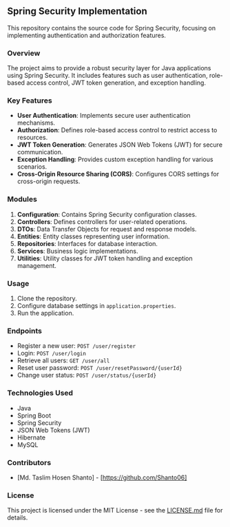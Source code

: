 ## Spring Security Implementation

This repository contains the source code for Spring Security, focusing on implementing authentication and authorization features.

### Overview

The project aims to provide a robust security layer for Java applications using Spring Security. It includes features such as user authentication, role-based access control, JWT token generation, and exception handling.

### Key Features

- **User Authentication**: Implements secure user authentication mechanisms.
- **Authorization**: Defines role-based access control to restrict access to resources.
- **JWT Token Generation**: Generates JSON Web Tokens (JWT) for secure communication.
- **Exception Handling**: Provides custom exception handling for various scenarios.
- **Cross-Origin Resource Sharing (CORS)**: Configures CORS settings for cross-origin requests.

### Modules

1. **Configuration**: Contains Spring Security configuration classes.
2. **Controllers**: Defines controllers for user-related operations.
3. **DTOs**: Data Transfer Objects for request and response models.
4. **Entities**: Entity classes representing user information.
5. **Repositories**: Interfaces for database interaction.
6. **Services**: Business logic implementations.
7. **Utilities**: Utility classes for JWT token handling and exception management.

### Usage

1. Clone the repository.
2. Configure database settings in `application.properties`.
3. Run the application.

### Endpoints

- Register a new user: `POST /user/register`
- Login: `POST /user/login`
- Retrieve all users: `GET /user/all`
- Reset user password: `POST /user/resetPassword/{userId}`
- Change user status: `POST /user/status/{userId}`

### Technologies Used

- Java
- Spring Boot
- Spring Security
- JSON Web Tokens (JWT)
- Hibernate
- MySQL

### Contributors

- [Md. Taslim Hosen Shanto] - [https://github.com/Shanto06]

### License

This project is licensed under the MIT License - see the [LICENSE.md](LICENSE.md) file for details.

